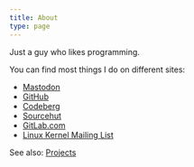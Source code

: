 ```yaml
---
title: About
type: page
---
```


Just a guy who likes programming.

You can find most things I do on different sites:
* [Mastodon](https://fosstodon.org/@z3ntu)
* [GitHub](https://github.com/z3ntu)
* [Codeberg](https://codeberg.org/lucaweiss)
* [Sourcehut](https://git.sr.ht/~z3ntu)
* [GitLab.com](https://gitlab.com/z3ntu)
* [Linux Kernel Mailing List](https://lore.kernel.org/all/?q=f%3A%22Luca+Weiss%22)

See also: [Projects](/projects/)
